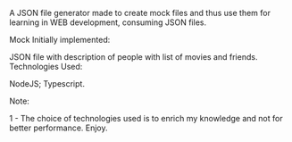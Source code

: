 A JSON file generator made to create mock files and thus use them for learning in WEB development, consuming JSON files.

Mock Initially implemented:

JSON file with description of people with list of movies and friends.
Technologies Used:

NodeJS;
Typescript.

Note:

1 - The choice of technologies used is to enrich my knowledge and not for better performance.
Enjoy.